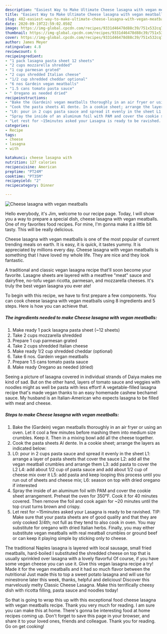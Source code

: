 ```yaml
---
description: "Easiest Way to Make Ultimate Cheese lasagna with vegan meatballs"
title: "Easiest Way to Make Ultimate Cheese lasagna with vegan meatballs"
slug: 482-easiest-way-to-make-ultimate-cheese-lasagna-with-vegan-meatballs
date: 2020-09-19T22:59:02.050Z
image: https://img-global.cpcdn.com/recipes/9331d46478d88c39/751x532cq70/cheese-lasagna-with-vegan-meatballs-recipe-main-photo.jpg
thumbnail: https://img-global.cpcdn.com/recipes/9331d46478d88c39/751x532cq70/cheese-lasagna-with-vegan-meatballs-recipe-main-photo.jpg
cover: https://img-global.cpcdn.com/recipes/9331d46478d88c39/751x532cq70/cheese-lasagna-with-vegan-meatballs-recipe-main-photo.jpg
author: James Meyer
ratingvalue: 4.8
reviewcount: 6
recipeingredient:
- "1 pack lasagna pasta sheet 12 sheets"
- "2 cups mozzarella shredded"
- "1 cup parmesan grated"
- "2 cups shredded Italian cheese"
- "1/2 cup shredded cheddar optional"
- "6 nos Gardein vegan meatballs"
- "1.5 cans tomato pasta sauce"
- " Oregano as needed dried"
recipeinstructions:
- "Bake the (Gardein) vegan meatballs thoroughly in an air fryer or using an oven. Let it cool a few minutes before mashing them into medium size crumbles. Keep it. Then in a mixing bowl add all the cheese together."
- "Cook the pasta sheets Al dente. In a cookie sheet; arrange the layers as indicated below:"
- "L0: pour in 2 cups pasta sauce and spread it evenly in the sheet L1: arrange a layer of pasta sheets that cover the sauce L2: add all the vegan meatball crumbles and arrange them L3: add pasta to cover the L2 L4: add about 1/2 cup of pasta sauce and add about 1/2 cup of cheese mix over it L5: add pasta and keep looping this process until you run out of sheets and cheese mix; L6: season on top with dried oregano if interested"
- "Spray the inside of an aluminum foil with PAM and cover the cookie sheet arrangement. Preheat the oven for 350°F. Cook it for 40 minutes covered. Then remove the foil and cook again for ~20 minutes until the top crust turns brown and crispy."
- "Let rest for ~15minutes asked your Lasagna is ready to be ravished. TIP: Make sure that your pasta sheets are of good quality and that they are only cooked 3/4th; not full as they tend to also cook in oven. You may substitute for oregano with dried Italian herbs. Finally, you may either substitute vegan meatballs with real meatball crumbles or ground beef or can keep it playing simple by sticking only to cheese."
categories:
- Recipe
tags:
- cheese
- lasagna
- with

katakunci: cheese lasagna with 
nutrition: 127 calories
recipecuisine: American
preptime: "PT24M"
cooktime: "PT35M"
recipeyield: "2"
recipecategory: Dinner

---
```



![Cheese lasagna with vegan meatballs](https://img-global.cpcdn.com/recipes/9331d46478d88c39/751x532cq70/cheese-lasagna-with-vegan-meatballs-recipe-main-photo.jpg)

Hello everybody, it's Jim, welcome to our recipe page. Today, I will show you a way to prepare a special dish, cheese lasagna with vegan meatballs. One of my favorites food recipes. For mine, I'm gonna make it a little bit tasty. This will be really delicious.

Cheese lasagna with vegan meatballs is one of the most popular of current trending meals on earth. It is easy, it is quick, it tastes yummy. It is appreciated by millions every day. Cheese lasagna with vegan meatballs is something that I have loved my whole life. They are nice and they look fantastic.

A traditional and classic vegan lasagna recipe that&#39;ll soon become your favorite. Lasagne sheets are layered with a meatfree &#34;meat&#34; sauce and dairyfree, no-tofu vegan ricotta, parmesan, and mozzarella cheeses. It&#39;s truly the best vegan lasagna you ever ate!


To begin with this recipe, we have to first prepare a few components. You can cook cheese lasagna with vegan meatballs using 8 ingredients and 5 steps. Here is how you can achieve that.

<!--inarticleads1-->

##### The ingredients needed to make Cheese lasagna with vegan meatballs:

1. Make ready 1 pack lasagna pasta sheet (~12 sheets)
1. Take 2 cups mozzarella shredded
1. Prepare 1 cup parmesan grated
1. Take 2 cups shredded Italian cheese
1. Make ready 1/2 cup shredded cheddar (optional)
1. Take 6 nos. Gardein vegan meatballs
1. Prepare 1.5 cans tomato pasta sauce
1. Make ready  Oregano as needed (dried)


Seeing a picture of lasagna covered in individual strands of Daiya makes me kind of sad. But on the other hand, layers of tomato sauce and veggies with noodles might as well be pasta with less effort! A vegetable-filled lasagna recipe that&#39;s made vegan thanks to an easy homemade cashew bechamel sauce. My husband is an Italian-American who expects lasagna to be filled with meat and cheese. 

<!--inarticleads2-->

##### Steps to make Cheese lasagna with vegan meatballs:

1. Bake the (Gardein) vegan meatballs thoroughly in an air fryer or using an oven. Let it cool a few minutes before mashing them into medium size crumbles. Keep it. Then in a mixing bowl add all the cheese together.
1. Cook the pasta sheets Al dente. In a cookie sheet; arrange the layers as indicated below:
1. L0: pour in 2 cups pasta sauce and spread it evenly in the sheet L1: arrange a layer of pasta sheets that cover the sauce L2: add all the vegan meatball crumbles and arrange them L3: add pasta to cover the L2 L4: add about 1/2 cup of pasta sauce and add about 1/2 cup of cheese mix over it L5: add pasta and keep looping this process until you run out of sheets and cheese mix; L6: season on top with dried oregano if interested
1. Spray the inside of an aluminum foil with PAM and cover the cookie sheet arrangement. Preheat the oven for 350°F. Cook it for 40 minutes covered. Then remove the foil and cook again for ~20 minutes until the top crust turns brown and crispy.
1. Let rest for ~15minutes asked your Lasagna is ready to be ravished. TIP: Make sure that your pasta sheets are of good quality and that they are only cooked 3/4th; not full as they tend to also cook in oven. You may substitute for oregano with dried Italian herbs. Finally, you may either substitute vegan meatballs with real meatball crumbles or ground beef or can keep it playing simple by sticking only to cheese.


The traditional Naples lasagna is layered with local sausage, small fried meatballs, hard-boiled I substituted the shredded cheese on top that is usually sprinkled over lasagna with a lovely flavorful Of course, if you have some vegan cheese you can use it. Give this vegan lasagna recipe a try! Made it for the vegan meatballs and it had so much flavor between the nutritional Just made this to top a sweet potato lasagna and will use for minestrone later this week, thanks, helpful and delicious! Discover this marvelously melty Classic Cheese Lasagna. Make this terrifically cheesy dish with ricotta filling, pasta sauce and noodles today! 

So that is going to wrap this up with this exceptional food cheese lasagna with vegan meatballs recipe. Thank you very much for reading. I am sure you can make this at home. There's gonna be interesting food at home recipes coming up. Don't forget to save this page in your browser, and share it to your loved ones, friends and colleague. Thank you for reading. Go on get cooking!
